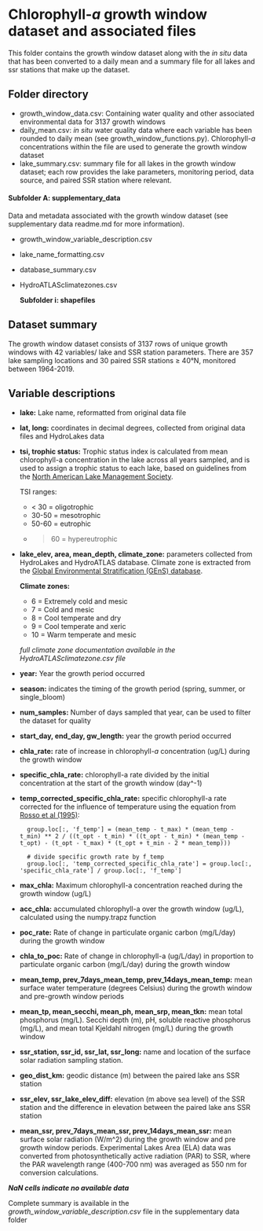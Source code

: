 # Chlorophyll-*a* growth window dataset and associated files
This folder contains the growth window dataset along with the *in situ* data that has been converted to a daily mean and a summary file for all lakes and ssr stations that make up the dataset.

## Folder directory
* growth\_window\_data.csv: Containing water quality and other associated environmental data for 3137 growth windows
* daily_mean.csv: *in situ* water quality data where each variable has been rounded to daily mean (see growth_window_functions.py). Chlorophyll-*a* concentrations within the file are used to generate the growth window dataset
* lake_summary.csv: summary file for all lakes in the growth window dataset; each row provides the lake parameters, monitoring period, data source, and paired SSR station where relevant.

#### Subfolder A: supplementary_data
Data and metadata associated with the growth window dataset (see supplementary data readme.md for more information). 

* growth_window_variable_description.csv
* lake_name_formatting.csv
* database\_summary.csv
* HydroATLASclimatezones.csv

	**Subfolder i: shapefiles**

## Dataset summary
The growth window dataset consists of 3137 rows of unique growth windows with 42 variables/ lake and SSR station parameters. There are 357 lake sampling locations and 30 paired SSR stations ≥ 40°N, monitored between 1964-2019.

## Variable descriptions

* **lake:** Lake name, reformatted from original data file

* **lat, long:** coordinates in decimal degrees, collected from original data files and HydroLakes data

* **tsi, trophic status:**
      Trophic status index is calculated from mean chlorophyll-a concentration in the lake across all years sampled, and is used to assign a trophic status to each lake, based on guidelines from the [North American Lake Management Society](https://www.nalms.org/secchidipin/monitoring-methods/trophic-state-equations/).

	TSI ranges:
 	* < 30 = oligotrophic
 	* 30-50 = mesotrophic
 	* 50-60 = eutrophic
 	* > 60 = hypereutrophic
 

* **lake\_elev, area, mean\_depth, climate\_zone:** parameters collected from HydroLakes and HydroATLAS database. Climate zone is extracted from the [Global Environmental Stratification (GEnS) database](https://datashare.ed.ac.uk/handle/10283/3089). 
	

	**Climate zones:**
	
	* 6 = Extremely cold and mesic
	* 7 = Cold and mesic
	* 8 = Cool temperate and dry
	* 9 = Cool temperate and xeric
	* 10 = Warm temperate and mesic

	*full climate zone documentation available in the HydroATLASclimatezone.csv file*

* **year:** Year the growth period occurred

* **season:** indicates the timing of the growth period (spring, summer, or single_bloom)

* **num_samples:** Number of days sampled that year, can be used to filter the dataset for quality

* **start_day, end_day, gw_length:** year the growth period occurred

* **chla_rate:** rate of increase in chlorophyll-*a* concentration (ug/L) during the growth window

* **specific\_chla\_rate:** chlorophyll-a rate divided by the initial concentration at the start of the growth window (day^-1)

* **temp\_corrected\_specific\_chla\_rate:** specific chlorophyll-a rate corrected for the influence of temperature using the equation from [Rosso et al (1995)](https://journals.asm.org/doi/abs/10.1128/aem.61.2.610-616.1995):


		group.loc[:, 'f_temp'] = (mean_temp - t_max) * (mean_temp - t_min) ** 2 / ((t_opt - t_min) * ((t_opt - t_min) * (mean_temp - t_opt) - (t_opt - t_max) * (t_opt + t_min - 2 * mean_temp)))

        # divide specific growth rate by f_temp
        group.loc[:, 'temp_corrected_specific_chla_rate'] = group.loc[:, 'specific_chla_rate'] / group.loc[:, 'f_temp']


* **max\_chla:** Maximum chlorophyll-a concentration reached during the growth window (ug/L)

* **acc_chla:** accumulated chlorophyll-a over the growth window (ug/L), calculated using the numpy.trapz function

* **poc_rate:** Rate of change in particulate organic carbon (mg/L/day) during the growth window

* **chla\_to\_poc:** Rate of change in chlorophyll-a (ug/L/day) in proportion to particulate organic carbon (mg/L/day) during the growth window

* **mean\_temp, prev\_7days\_mean\_temp, prev\_14days\_mean\_temp:** mean surface water temperature (degrees Celsius) during the growth window and pre-growth window periods

* **mean\_tp, mean\_secchi, mean\_ph, mean\_srp, mean\_tkn:** mean total phosphorus (mg/L). Secchi depth (m), pH, soluble reactive phosphorus (mg/L), and mean total Kjeldahl nitrogen (mg/L) during the growth window

* **ssr\_station, ssr\_id, ssr\_lat, ssr\_long:** name and location of the surface solar radiation sampling station.

* **geo\_dist\_km:** geodic distance (m) between the paired lake ans SSR station

* **ssr\_elev, ssr\_lake\_elev\_diff:** elevation (m above sea level) of the SSR station and the difference in elevation between the paired lake ans SSR station

* **mean\_ssr, prev\_7days\_mean\_ssr, prev\_14days\_mean\_ssr:** mean surface solar radiation (W/m^2) during the growth window and pre growth window periods. Experimental Lakes Area (ELA) data was converted from photosynthetically active radiation (PAR) to SSR, where the PAR wavelength range (400-700 nm) was averaged as 550 nm for conversion calculations.

***NaN cells indicate no available data***

Complete summary is available in the *growth\_window\_variable\_description.csv* file in the supplementary data folder
